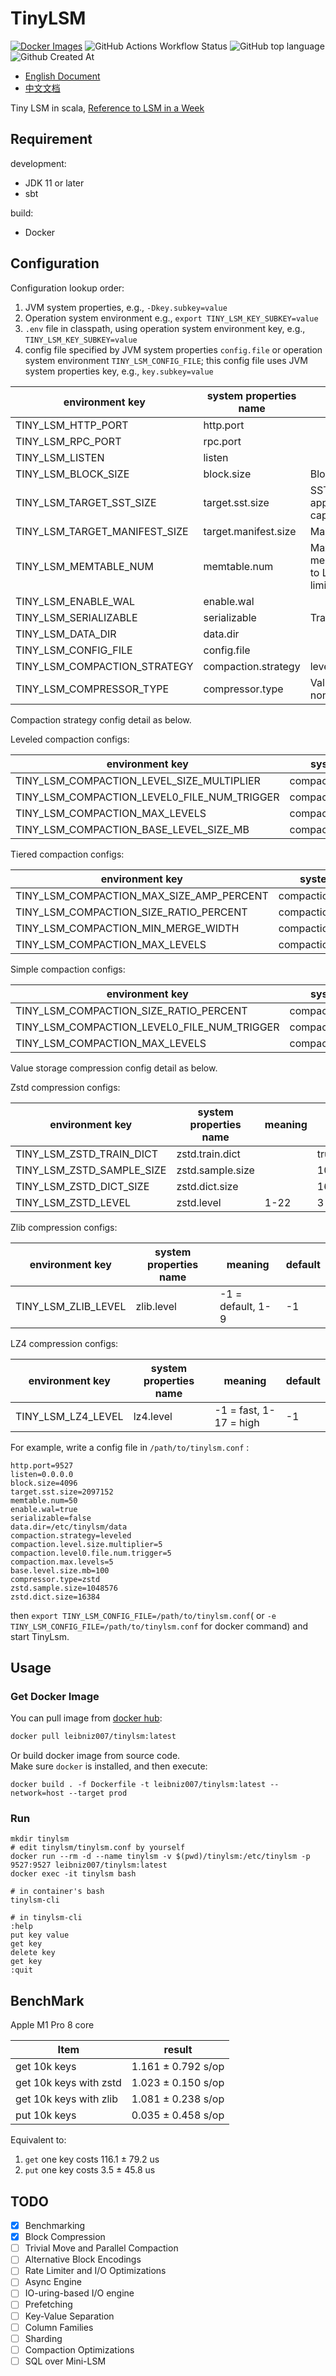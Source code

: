 # TinyLSM

[![Docker Images](https://img.shields.io/docker/v/leibniz007/tinylsm?label=Docker&style=flat)](https://hub.docker.com/r/leibniz007/tinylsm/tags) ![GitHub Actions Workflow Status](https://img.shields.io/github/actions/workflow/status/Leibnizhu/TinyLSM/scala.yml) ![GitHub top language](https://img.shields.io/github/languages/top/Leibnizhu/TinyLSM) ![Github Created At](https://img.shields.io/github/created-at/Leibnizhu/TinyLSM)

- [English Document](README.md)
- [中文文档](README-CN.md)

Tiny LSM in scala, [Reference to LSM in a Week](https://skyzh.github.io/mini-lsm/00-preface.html)

## Requirement

development:

- JDK 11 or later
- sbt

build:

- Docker

## Configuration

Configuration lookup order:

1. JVM system properties, e.g., `-Dkey.subkey=value`
2. Operation system environment e.g., `export TINY_LSM_KEY_SUBKEY=value`
3. `.env` file in classpath, using operation system environment key, e.g., `TINY_LSM_KEY_SUBKEY=value`
4. config file specified by JVM system properties `config.file` or operation system environment `TINY_LSM_CONFIG_FILE`;
   this config file uses JVM system properties key, e.g., `key.subkey=value`

| environment key               | system properties name | meaning                                                                      | default value             |
|-------------------------------|------------------------|------------------------------------------------------------------------------|---------------------------|
| TINY_LSM_HTTP_PORT            | http.port              |                                                                              | 9527                      |
| TINY_LSM_RPC_PORT             | rpc.port               |                                                                              | 9526                      |
| TINY_LSM_LISTEN               | listen                 |                                                                              | 0.0.0.0                   |
| TINY_LSM_BLOCK_SIZE           | block.size             | Block size in bytes                                                          | 4096                      |
| TINY_LSM_TARGET_SST_SIZE      | target.sst.size        | SST size in bytes, also the approximate memtable capacity limit              | 2 << 20 (2MB)             |
| TINY_LSM_TARGET_MANIFEST_SIZE | target.manifest.size   | Manifest size in bytes                                                       | 1 << 20 (1MB)             |
| TINY_LSM_MEMTABLE_NUM         | memtable.num           | Maximum number of memtables in memory, flush to L0 when exceeding this limit | 50                        |
| TINY_LSM_ENABLE_WAL           | enable.wal             |                                                                              | true                      |
| TINY_LSM_SERIALIZABLE         | serializable           | Transaction serializable                                                     | false                     |
| TINY_LSM_DATA_DIR             | data.dir               |                                                                              | /etc/tinylsm/data         |
| TINY_LSM_CONFIG_FILE          | config.file            |                                                                              | /etc/tinylsm/tinylsm.conf |
| TINY_LSM_COMPACTION_STRATEGY  | compaction.strategy    | leveled/tiered/simple/full/none                                              | leveled                   |
| TINY_LSM_COMPRESSOR_TYPE      | compressor.type        | Value storage compression, none/no/zstd/zlib/lz4                             | zstd                      |

Compaction strategy config detail as below.

Leveled compaction configs:

| environment key                             | system properties name             | meaning | default |
|---------------------------------------------|------------------------------------|---------|---------|
| TINY_LSM_COMPACTION_LEVEL_SIZE_MULTIPLIER   | compaction.level.size.multiplier   |         | 4       |
| TINY_LSM_COMPACTION_LEVEL0_FILE_NUM_TRIGGER | compaction.level0.file.num.trigger |         | 5       |
| TINY_LSM_COMPACTION_MAX_LEVELS              | compaction.max.levels              |         | 5       |
| TINY_LSM_COMPACTION_BASE_LEVEL_SIZE_MB      | compaction.base.level.size.mb      |         | 100     |

Tiered compaction configs:

| environment key                          | system properties name          | meaning | default |
|------------------------------------------|---------------------------------|---------|---------|
| TINY_LSM_COMPACTION_MAX_SIZE_AMP_PERCENT | compaction.max.size.amp.percent |         | 200     |
| TINY_LSM_COMPACTION_SIZE_RATIO_PERCENT   | compaction.size.ratio.percent   |         | 200     |
| TINY_LSM_COMPACTION_MIN_MERGE_WIDTH      | compaction.min.merge.width      |         | 2       |
| TINY_LSM_COMPACTION_MAX_LEVELS           | compaction.max.levels           |         | 5       |

Simple compaction configs:

| environment key                             | system properties name             | meaning | default |
|---------------------------------------------|------------------------------------|---------|---------|
| TINY_LSM_COMPACTION_SIZE_RATIO_PERCENT      | compaction.size.ratio.percent      |         | 200     |
| TINY_LSM_COMPACTION_LEVEL0_FILE_NUM_TRIGGER | compaction.level0.file.num.trigger |         | 5       |
| TINY_LSM_COMPACTION_MAX_LEVELS              | compaction.max.levels              |         | 5       |

Value storage compression config detail as below.

Zstd compression configs:

| environment key           | system properties name | meaning | default      |
|---------------------------|------------------------|---------|--------------|
| TINY_LSM_ZSTD_TRAIN_DICT  | zstd.train.dict        |         | true         |
| TINY_LSM_ZSTD_SAMPLE_SIZE | zstd.sample.size       |         | 1048576(1MB) |
| TINY_LSM_ZSTD_DICT_SIZE   | zstd.dict.size         |         | 16384(16KB)  |
| TINY_LSM_ZSTD_LEVEL       | zstd.level             | 1-22    | 3            |

Zlib compression configs:

| environment key     | system properties name | meaning           | default |
|---------------------|------------------------|-------------------|---------|
| TINY_LSM_ZLIB_LEVEL | zlib.level             | -1 = default, 1-9 | -1      |

LZ4 compression configs:

| environment key    | system properties name | meaning                | default |
|--------------------|------------------------|------------------------|---------|
| TINY_LSM_LZ4_LEVEL | lz4.level              | -1 = fast, 1-17 = high | -1      |

For example, write a config file in `/path/to/tinylsm.conf` :

```properties
http.port=9527
listen=0.0.0.0
block.size=4096
target.sst.size=2097152
memtable.num=50
enable.wal=true
serializable=false
data.dir=/etc/tinylsm/data
compaction.strategy=leveled
compaction.level.size.multiplier=5
compaction.level0.file.num.trigger=5
compaction.max.levels=5
base.level.size.mb=100
compressor.type=zstd
zstd.sample.size=1048576
zstd.dict.size=16384
```

then `export TINY_LSM_CONFIG_FILE=/path/to/tinylsm.conf`( or `-e TINY_LSM_CONFIG_FILE=/path/to/tinylsm.conf` for docker
command) and start TinyLsm.

## Usage

### Get Docker Image

You can pull image from [docker hub](https://hub.docker.com/r/leibniz007/tinylsm/tags):

```bash
docker pull leibniz007/tinylsm:latest
```

Or build docker image from source code.  
Make sure `docker` is installed, and then execute:

```shell
docker build . -f Dockerfile -t leibniz007/tinylsm:latest --network=host --target prod
```

### Run

```shell
mkdir tinylsm
# edit tinylsm/tinylsm.conf by yourself
docker run --rm -d --name tinylsm -v $(pwd)/tinylsm:/etc/tinylsm -p 9527:9527 leibniz007/tinylsm:latest
docker exec -it tinylsm bash

# in container's bash
tinylsm-cli

# in tinylsm-cli
:help
put key value
get key
delete key
get key
:quit
```

## BenchMark

Apple M1 Pro 8 core

| Item                   | result               |
|------------------------|----------------------|
| get 10k keys           | 1.161 ± 0.792   s/op |
| get 10k keys with zstd | 1.023 ± 0.150   s/op |
| get 10k keys with zlib | 1.081 ± 0.238   s/op |
| put 10k keys           | 0.035 ± 0.458   s/op |

Equivalent to:

1. `get` one key costs 116.1 ± 79.2 us
2. `put` one key costs 3.5 ± 45.8 us

## TODO

- [x] Benchmarking
- [x] Block Compression
- [ ] Trivial Move and Parallel Compaction
- [ ] Alternative Block Encodings
- [ ] Rate Limiter and I/O Optimizations
- [ ] Async Engine
- [ ] IO-uring-based I/O engine
- [ ] Prefetching
- [ ] Key-Value Separation
- [ ] Column Families
- [ ] Sharding
- [ ] Compaction Optimizations
- [ ] SQL over Mini-LSM